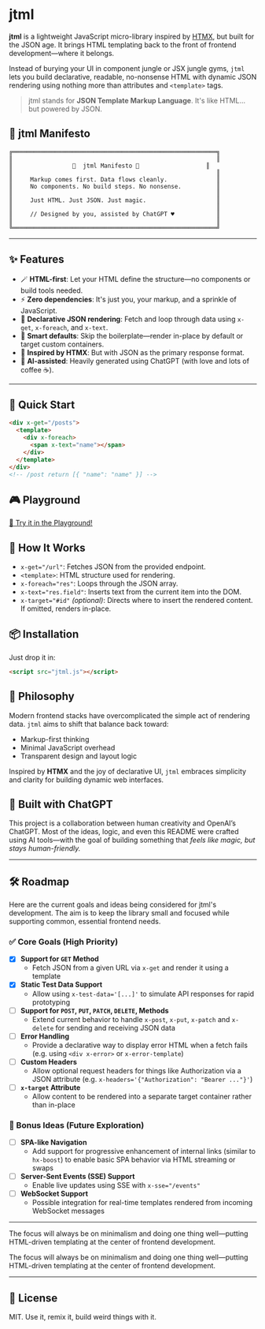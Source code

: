 # jtml

**jtml** is a lightweight JavaScript micro-library inspired by [HTMX](https://htmx.org), but built for the JSON age. It brings HTML templating back to the front of frontend development—where it belongs.

Instead of burying your UI in component jungle or JSX jungle gyms, `jtml` lets you build declarative, readable, no-nonsense HTML with dynamic JSON rendering using nothing more than attributes and `<template>` tags.

> jtml stands for **JSON Template Markup Language**. It's like HTML... but powered by JSON.

## 🌿 jtml Manifesto

```text
╔══════════════════════════════════════════════════════════╗
║                                                          ║
║                 🌿  jtml Manifesto 🌿                   ║
║                                                          ║
║     Markup comes first. Data flows cleanly.              ║
║     No components. No build steps. No nonsense.          ║
║                                                          ║
║     Just HTML. Just JSON. Just magic.                    ║
║                                                          ║
║     // Designed by you, assisted by ChatGPT ♥            ║
║                                                          ║
╚══════════════════════════════════════════════════════════╝
```

---

## ✨ Features

- 🪄 **HTML-first**: Let your HTML define the structure—no components or build tools needed.
- ⚡ **Zero dependencies**: It's just you, your markup, and a sprinkle of JavaScript.
- 🔁 **Declarative JSON rendering**: Fetch and loop through data using `x-get`, `x-foreach`, and `x-text`.
- 🎯 **Smart defaults**: Skip the boilerplate—render in-place by default or target custom containers.
- 🤝 **Inspired by HTMX**: But with JSON as the primary response format.
- 🤖 **AI-assisted**: Heavily generated using ChatGPT (with love and lots of coffee ☕).

---


## 🚀 Quick Start

```html
<div x-get="/posts">
  <template>
    <div x-foreach>
      <span x-text="name"></span>
    </div>
  </template>
</div>
<!-- /post return [{ "name": "name" }] -->
```

## 🎮 Playground
[🧪 Try it in the Playground!](https://onehundredthousand.github.io/jtml/)

## 🔧 How It Works

- `x-get="/url"`: Fetches JSON from the provided endpoint.
- `<template>`: HTML structure used for rendering.
- `x-foreach="res"`: Loops through the JSON array.
- `x-text="res.field"`: Inserts text from the current item into the DOM.
- `x-target="#id"` *(optional)*: Directs where to insert the rendered content. If omitted, renders in-place.



## 📦 Installation

Just drop it in:

```html
<script src="jtml.js"></script>
```

## 🌱 Philosophy

Modern frontend stacks have overcomplicated the simple act of rendering data. `jtml` aims to shift that balance back toward:

- Markup-first thinking  
- Minimal JavaScript overhead  
- Transparent design and layout logic  

Inspired by **HTMX** and the joy of declarative UI, `jtml` embraces simplicity and clarity for building dynamic web interfaces.


## 💬 Built with ChatGPT

This project is a collaboration between human creativity and OpenAI’s ChatGPT. Most of the ideas, logic, and even this README were crafted using AI tools—with the goal of building something that *feels like magic, but stays human-friendly.*

---

## 🛠️ Roadmap

Here are the current goals and ideas being considered for jtml's development. The aim is to keep the library small and focused while supporting common, essential frontend needs.

### ✅ Core Goals (High Priority)

- [x] **Support for `GET` Method**
  - Fetch JSON from a given URL via `x-get` and render it using a template
- [x] **Static Test Data Support**
  - Allow using `x-test-data='[...]'` to simulate API responses for rapid prototyping
- [ ] **Support for `POST`, `PUT`, `PATCH`, `DELETE`,  Methods**
  - Extend current behavior to handle `x-post`, `x-put`, `x-patch` and `x-delete` for sending and receiving JSON data
- [ ] **Error Handling**
  - Provide a declarative way to display error HTML when a fetch fails (e.g. using `<div x-error>` or `x-error-template`)
- [ ] **Custom Headers**
  - Allow optional request headers for things like Authorization via a JSON attribute (e.g. `x-headers='{"Authorization": "Bearer ..."}'`)
- [ ] **`x-target` Attribute**
  - Allow content to be rendered into a separate target container rather than in-place

### 🎁 Bonus Ideas (Future Exploration)

- [ ] **SPA-like Navigation**
  - Add support for progressive enhancement of internal links (similar to `hx-boost`) to enable basic SPA behavior via HTML streaming or swaps
- [ ] **Server-Sent Events (SSE) Support**
  - Enable live updates using SSE with `x-sse="/events"`
- [ ] **WebSocket Support**
  - Possible integration for real-time templates rendered from incoming WebSocket messages

---

The focus will always be on minimalism and doing one thing well—putting HTML-driven templating at the center of frontend development.


The focus will always be on minimalism and doing one thing well—putting HTML-driven templating at the center of frontend development.

---

## 📄 License

MIT. Use it, remix it, build weird things with it.

